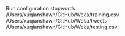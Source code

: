 Run configuration stopwords /Users/xuqianshawn/GitHub/Weka/training.csv /Users/xuqianshawn/GitHub/Weka/tweets /Users/xuqianshawn/GitHub/Weka/testing.csv